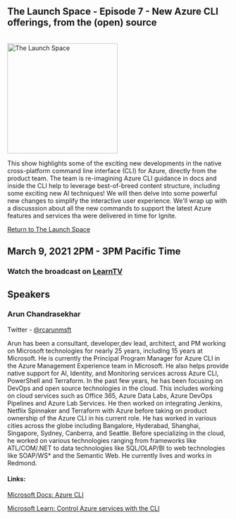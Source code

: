 ## The Launch Space - Episode 7 - New Azure CLI offerings, from the (open) source  
<br/>
<img src="../media/LaunchSpace_Logo-Large_github.png" ant="launchspace logo" title="The Launch Space" width="250">


This show highlights some of the exciting new developments in the native cross-platform command line interface (CLI) for Azure, directly from the product team. The team is re-imagining Azure CLI guidance in docs and inside the CLI help to leverage best-of-breed content structure, including some exciting new AI techniques! We will then delve into some powerful new changes to simplify the interactive user experience. We'll wrap up with a discusssion about all the new commands to support the latest Azure features and services tha were delivered in time for Ignite.

[Return to The Launch Space](../README.md)
<br/>

## March 9, 2021 2PM - 3PM Pacific Time

### Watch the broadcast on [LearnTV](http://aka.ms/learntv)

## Speakers 

### Arun Chandrasekhar

Twitter - [@rcarunmsft](https://twitter.com/rcarunmsft)

Arun has been a consultant, developer,dev lead, architect, and PM working on Microsoft technologies for nearly 25 years, including 15 years at Microsoft. He is currently the Principal Program Manager for Azure CLI in the Azure Management Experience team in Microsoft. He also helps provide native support for AI, Identity, and Monitoring services across Azure CLI, PowerShell and Terraform. In the past few years, he has been focusing on DevOps and open source technologies in the cloud. This includes working on cloud services such as Office 365, Azure Data Labs, Azure DevOps Pipelines and Azure Lab Services. He then worked on integrating Jenkins, Netflix Spinnaker and Terraform with Azure before taking on product ownership of the Azure CLI in his current role. He has worked in various cities across the globe including Bangalore, Hyderabad, Shanghai, Singapore, Sydney, Canberra, and Seattle. Before specializing in the cloud, he worked on various technologies ranging from frameworks like ATL/COM/.NET to data technologies like SQL/OLAP/BI to web technologies like SOAP/WS* and the Semantic Web. He currently lives and works in Redmond.




#### Links: 

[Microsoft Docs: Azure CLI](https://cda.ms/1Z1)

[Microsoft Learn: Control Azure services with the CLI](https://cda.ms/1Z2)